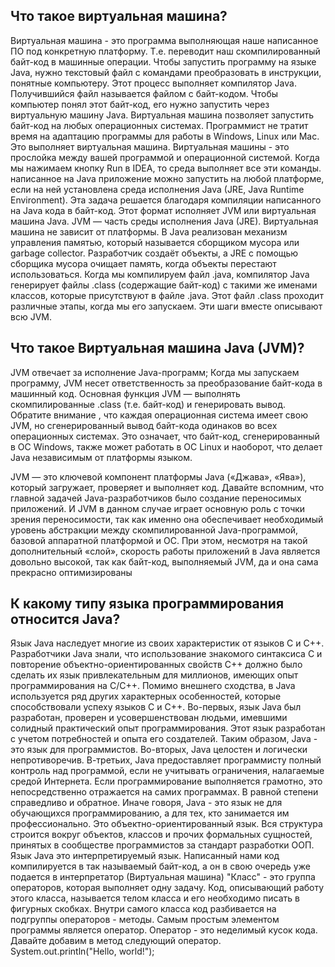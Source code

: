 ## Что такое виртуальная машина?

Виртуальная машина - это программа выполняющая наше написанное ПО под конкретную платформу.
Т.е. переводит наш скомпилированный байт-код в машинные операции.
Чтобы запустить программу на языке Java, нужно текстовый файл с командами преобразовать в инструкции, понятные компьютеру.
Этот процесс выполняет компилятор Java.  Получившийся файл называется файлом с байт-кодом. Чтобы компьютер понял этот байт-код,
его нужно запустить через виртуальную машину Java.
Виртуальная машина позволяет запустить байт-код на любых операционных системах.
Программист не тратит время на адаптацию программы для работы в Windows, Linux  или Mac.
Это выполняет виртуальная машина. Виртуальная машины - это прослойка между вашей программой и операционной системой.
Когда мы нажимаем кнопку Run в IDEA, то среда выполняет все эти команды.
написанное на Java приложение можно запустить на любой платформе, если на ней установлена среда исполнения Java (JRE, Java Runtime Environment).
Эта задача решается благодаря компиляции написанного на Java кода в байт-код. Этот формат исполняет JVM или виртуальная машина Java.
JVM — часть среды исполнения Java (JRE). Виртуальная машина не зависит от платформы.
В Java реализован механизм управления памятью, который называется сборщиком мусора или garbage collector.
Разработчик создаёт объекты, а JRE с помощью сборщика мусора очищает память, когда объекты перестают использоваться.
Когда мы компилируем файл .java, компилятор Java генерирует файлы .class (содержащие байт-код) с такими же именами классов, которые присутствуют в файле .java.
Этот файл .class проходит различные этапы, когда мы его запускаем. Эти шаги вместе описывают всю JVM.

## Что такое Виртуальная машина Java (JVM)?

JVM отвечает за исполнение Java-программ;
Когда мы запускаем программу, JVM несет ответственность за преобразование байт-кода в машинный код. 
Основная функция JVM — выполнять скомпилированные .class (т.е. байт-код) и генерировать вывод. 
Обратите внимание , что каждая операционная система имеет свою JVM, но сгенерированный вывод байт-кода одинаков во всех операционных системах. 
Это означает, что байт-код, сгенерированный в ОС Windows, также может работать в ОС Linux и наоборот, что делает Java независимым от платформы языком.

JVM — это ключевой компонент платформы Java («Джава», «Ява»), который загружает, проверяет и выполняет код. Давайте вспомним, что главной задачей Java-разработчиков было создание переносимых приложений. 
И JVM в данном случае играет основную роль с точки зрения переносимости, так как именно она обеспечивает необходимый уровень абстракции между скомпилированной Java-программой, базовой аппаратной платформой и ОС. При этом, несмотря на такой дополнительный «слой», скорость работы приложений в Java является довольно высокой, так как байт-код, выполняемый JVM, да и она сама прекрасно оптимизированы

## 	К какому типу языка программирования относится Java?

Язык Java наследует многие из своих характеристик от языков С и С++. Разработчики Java знали, что использование знакомого синтаксиса С и повторение объектно-ориентированных свойств С++ должно было сделать их язык привлекательным для миллионов, имеющих опыт программирования на С/С++. Помимо внешнего сходства, в Java используется ряд других характерных особенностей, которые способствовали успеху языков С и С++. Во-первых, язык Java был разработан, проверен и усовершенствован
людьми, имевшими солидный практический опыт программирования. Этот язык разработан с учетом потребностей и опыта его создателей. Таким образом, Java - это язык для программистов. Во-вторых, Java целостен и логически непротиворечив. В-третьих, Java предоставляет программисту полный контроль над программой, если не учитывать ограничения, налагаемые средой Интернета. Если программирование выполняется грамотно, это непосредственно отражается на самих программах. В равной степени справедливо и обратное. Иначе говоря, Java - это язык не для обучающихся программированию, а для тех, кто занимается им профессионально.
Это объектно-ориентированный язык. Вся структура строится вокруг объектов, классов и прочих формальных сущностей, принятых в сообществе программистов за стандарт разработки ООП.
Язык Java это интерпретируемый язык. Написанный нами код компилируется в так называемый байт-код, а он в свою очередь уже подается в интерпретатор (Виртуальная машина)
"Класс" - это группа операторов, которая выполняет одну задачу.
Код, описывающий работу этого класса, называется телом класса и его необходимо писать в фигурных скобках.
Внутри самого класса код разбивается на подгруппы операторов - методы.
Самым простым элементом программы является оператор. Оператор - это неделимый кусок кода.
Давайте добавим в метод следующий оператор. System.out.println("Hello, world!");
